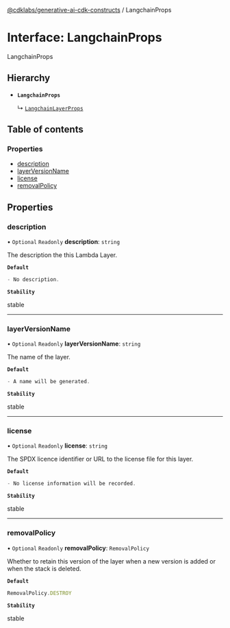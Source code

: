 [@cdklabs/generative-ai-cdk-constructs](../README.md) / LangchainProps

# Interface: LangchainProps

LangchainProps

## Hierarchy

- **`LangchainProps`**

  ↳ [`LangchainLayerProps`](LangchainLayerProps.md)

## Table of contents

### Properties

- [description](LangchainProps.md#description)
- [layerVersionName](LangchainProps.md#layerversionname)
- [license](LangchainProps.md#license)
- [removalPolicy](LangchainProps.md#removalpolicy)

## Properties

### description

• `Optional` `Readonly` **description**: `string`

The description the this Lambda Layer.

**`Default`**

```ts
- No description.
```

**`Stability`**

stable

___

### layerVersionName

• `Optional` `Readonly` **layerVersionName**: `string`

The name of the layer.

**`Default`**

```ts
- A name will be generated.
```

**`Stability`**

stable

___

### license

• `Optional` `Readonly` **license**: `string`

The SPDX licence identifier or URL to the license file for this layer.

**`Default`**

```ts
- No license information will be recorded.
```

**`Stability`**

stable

___

### removalPolicy

• `Optional` `Readonly` **removalPolicy**: `RemovalPolicy`

Whether to retain this version of the layer when a new version is added or when the stack is deleted.

**`Default`**

```ts
RemovalPolicy.DESTROY
```

**`Stability`**

stable
